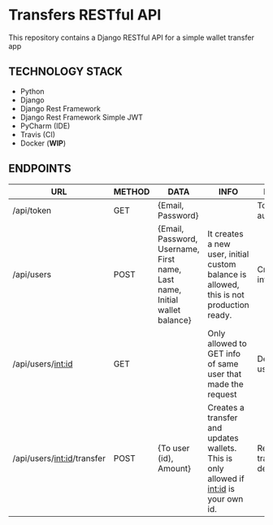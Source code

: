 # Transfers RESTful API

This repository contains a Django RESTful API for a simple wallet transfer app

## TECHNOLOGY STACK

 - Python
 - Django
 - Django Rest Framework
 - Django Rest Framework Simple JWT
 - PyCharm (IDE)
 - Travis (CI)
 - Docker (**WIP**)


## ENDPOINTS

| URL | METHOD | DATA | INFO | RETURNS |
|--|--|--|--|--|
| /api/token | GET | {Email, Password} ||Token authenticator
| /api/users | POST | {Email, Password, Username, First name, Last name, Initial wallet balance} |It creates a new user, initial custom balance is allowed, this is not production ready.|Created user info
|/api/users/<int:id>|GET||Only allowed to GET info of same user that made the request|Details of user
|/api/users/<int:id>/transfer|POST|{To user (id), Amount}|Creates a transfer and updates wallets. This is only allowed if <int:id> is your own id.| Returns the transfer details.

